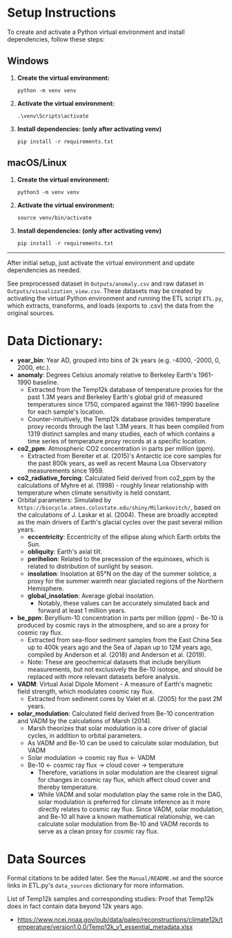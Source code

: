 # Setup Instructions

To create and activate a Python virtual environment and install dependencies, follow these steps:

## Windows

1. **Create the virtual environment:**
   ```
   python -m venv venv
   ```
2. **Activate the virtual environment:**
   ```
   .\venv\Scripts\activate
   ```
3. **Install dependencies: (only after activating venv)**
   ```
   pip install -r requirements.txt
   ```

## macOS/Linux

1. **Create the virtual environment:**
   ```
   python3 -m venv venv
   ```
2. **Activate the virtual environment:**
   ```
   source venv/bin/activate
   ```
3. **Install dependencies: (only after activating venv)**
   ```
   pip install -r requirements.txt
   ```

---

After initial setup, just activate the virtual 
environment and update dependencies as needed.

See preprocessed dataset in `Outputs/anomaly.csv` and raw dataset in `Outputs/visualization_view.csv`. These datasets may be created by activating the virtual Python environment and running the ETL script `ETL.py`, which extracts, transforms, and loads (exports to .csv) the data from the original sources.

# Data Dictionary:
* **year_bin**: Year AD, grouped into bins of 2k years (e.g. -4000, -2000, 0, 2000, etc.).
* **anomaly**: Degrees Celsius anomaly relative to Berkeley Earth's 1961-1990 baseline.
    * Extracted from the Temp12k database of temperature proxies for the past 1.3M years and Berkeley Earth's global grid of measured temperatures since 1750, compared against the 1961-1990 baseline for each sample's location.
    * Counter-intuitively, the Temp12k database provides temperature proxy records through the last 1.3M years. It has been compiled from 1319 distinct samples and many studies, each of which contains a time series of temperature proxy records at a specific location.
* **co2_ppm**: Atmospheric CO2 concentration in parts per million (ppm).
    * Extracted from Bereiter et al. (2015)'s Antarctic ice core samples for the past 800k years, as well as recent Mauna Loa Observatory measurements since 1959.
* **co2_radiative_forcing**: Calculated field derived from co2_ppm by the calculations of Myhre et al. (1998) - roughly linear relationship with temperature when climate sensitivity is held constant.
* Orbital parameters: Simulated by `https://biocycle.atmos.colostate.edu/shiny/Milankovitch/`, based on the calculations of J. Laskar et al. (2004). These are broadly accepted as the main drivers of Earth's glacial cycles over the past several million years.
    * **eccentricity**: Eccentricity of the ellipse along which Earth orbits the Sun.
    * **obliquity**: Earth's axial tilt.
    * **perihelion**: Related to the precession of the equinoxes, which is related to distribution of sunlight by season.
    * **insolation**: Insolation at 65°N on the day of the summer solstice, a proxy for the summer warmth near glaciated regions of the Northern Hemisphere.
    * **global_insolation**: Average global insolation.
        * Notably, these values can be accurately simulated back and forward at least 1 million years.
* **be_ppm**: Beryllium-10 concentration in parts per million (ppm) - Be-10 is produced by cosmic rays in the atmosphere, and so are a proxy for cosmic ray flux.
    * Extracted from sea-floor sediment samples from the East China Sea up to 400k years ago and the Sea of Japan up to 12M years ago, compiled by Anderson et al. (2018) and Anderson et al. (2019).
    * Note: These are geochemical datasets that include beryllium measurements, but not exclusively the Be-10 isotope, and should be replaced with more relevant datasets before analysis.
* **VADM**: Virtual Axial Dipole Moment - A measure of Earth's magnetic field strength, which modulates cosmic ray flux.
    * Extracted from sediment cores by Valet et al. (2005) for the past 2M years.
* **solar_modulation**: Calculated field derived from Be-10 concentration and VADM by the calculations of Marsh (2014).
   * Marsh theorizes that solar modulation is a core driver of glacial cycles, in addition to orbital parameters.
   * As VADM and Be-10 can be used to calculate solar modulation, but VADM 
   * Solar modulation -> cosmic ray flux <- VADM
   * Be-10 <- cosmic ray flux -> cloud cover -> temperature
       * Therefore, variations in solar modulation are the clearest signal for changes in cosmic ray flux, which affect cloud cover and thereby temperature.
       * While VADM and solar modulation play the same role in the DAG, solar modulation is preferred for climate inference as it more directly relates to cosmic ray flux. Since VADM, solar modulation, and Be-10 all have a known mathematical relationship, we can calculate solar modulation from Be-10 and VADM records to serve as a clean proxy for cosmic ray flux.

# Data Sources
Formal citations to be added later. See the `Manual/README.md` and the source links in ETL.py's `data_sources` dictionary for more information.

List of Temp12k samples and corresponding studies: Proof that Temp12k does in fact contain data beyond 12k years ago.
* https://www.ncei.noaa.gov/pub/data/paleo/reconstructions/climate12k/temperature/version1.0.0/Temp12k_v1_essential_metadata.xlsx